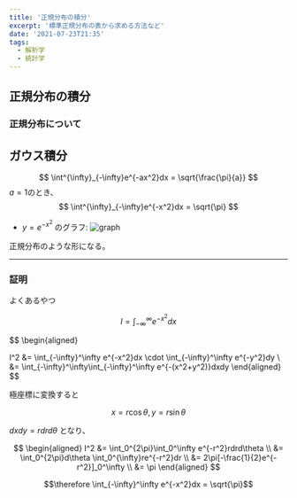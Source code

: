 ```yaml
---
title: '正規分布の積分'
excerpt: '標準正規分布の表から求める方法など'
date: '2021-07-23T21:35'
tags:
  - 解析学
  - 統計学
---
```


## 正規分布の積分
### 正規分布について

## ガウス積分

$$
\int^{\infty}_{-\infty}e^{-ax^2}dx = \sqrt{\frac{\pi}{a}}
$$
$a = 1$のとき、
$$
\int^{\infty}_{-\infty}e^{-x^2}dx = \sqrt{\pi}
$$

- $y = e^{-x^2}$ のグラフ:
![graph](https://res.cloudinary.com/ddaz9etkx/image/upload/v1626795651/gauss_mrroby.png)

正規分布のような形になる。

<hr>

### 証明


よくあるやつ

$$
I = \int_{-\infty}^\infty e^{-x^2}dx
$$

$$
\begin{aligned}

I^2 &= \int_{-\infty}^\infty e^{-x^2}dx \cdot \int_{-\infty}^\infty e^{-y^2}dy \\
&= \int_{-\infty}^\infty\int_{-\infty}^\infty e^{-(x^2+y^2)}dxdy
\end{aligned}
$$

極座標に変換すると

$$
x=r\cos\theta, y=r\sin\theta
$$

$dxdy = rdrd\theta$ となり、

$$
\begin{aligned}
I^2 &= \int_0^{2\pi}\int_0^\infty e^{-r^2}rdrd\theta \\
&= \int_0^{2\pi}d\theta \int_0^{\infty}re^{-r^2}dr \\
&= 2\pi[-\frac{1}{2}e^{-r^2}]_0^\infty \\
&= \pi
\end{aligned}
$$

$$\therefore  \int_{-\infty}^\infty e^{-x^2}dx = \sqrt{\pi}$$
